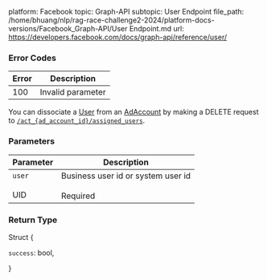 platform: Facebook
topic: Graph-API
subtopic: User Endpoint
file_path: /home/bhuang/nlp/rag-race-challenge2-2024/platform-docs-versions/Facebook_Graph-API/User Endpoint.md
url: https://developers.facebook.com/docs/graph-api/reference/user/

### Error Codes

| Error | Description |
| --- | --- |
| 100 | Invalid parameter |

You can dissociate a [User](https://developers.facebook.com/docs/graph-api/reference/user/) from an [AdAccount](https://developers.facebook.com/docs/marketing-api/reference/ad-account/) by making a DELETE request to [`/act_{ad_account_id}/assigned_users`](https://developers.facebook.com/docs/marketing-api/reference/ad-account/assigned_users/).

### Parameters

| Parameter | Description |
| --- | --- |
| `user`<br><br>UID | Business user id or system user id<br><br>Required |

### Return Type

Struct {

`success`: bool,

}